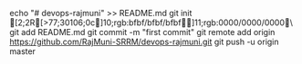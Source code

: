 echo "# devops-rajmuni" >> README.md
git init
[2;2R[>77;30106;0c]10;rgb:bfbf/bfbf/bfbf\]11;rgb:0000/0000/0000\git add README.md
git commit -m "first commit"
git remote add origin https://github.com/RajMuni-SRRM/devops-rajmuni.git
git push -u origin master
